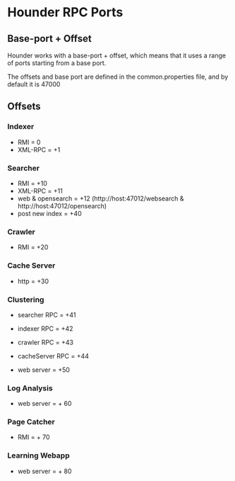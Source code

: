 # Hounder RPC Ports #
## Base-port + Offset ##

Hounder works with a base-port + offset, which means that it uses a range of ports starting from a base port.

The offsets and base port are defined in the common.properties file, and by default it is 47000

## Offsets ##

### Indexer ###
  * RMI = 0
  * XML-RPC = +1

### Searcher ###
  * RMI = +10
  * XML-RPC = +11
  * web & opensearch = +12 (http://host:47012/websearch & http://host:47012/opensearch)
  * post new index = +40

### Crawler ###
  * RMI = +20

### Cache Server ###
  * http = +30

### Clustering ###
  * searcher RPC = +41
  * indexer RPC = +42
  * crawler RPC = +43
  * cacheServer RPC = +44

  * web server = +50

### Log Analysis ###

  * web server = + 60

### Page Catcher ###

  * RMI = + 70

### Learning Webapp ###

  * web server = + 80